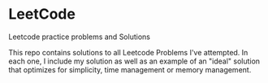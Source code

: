 # LeetCode
 Leetcode practice problems and Solutions

This repo contains solutions to all Leetcode Problems I've attempted. In each one, I include my solution as well as an example of an "ideal" solution that optimizes for simplicity, time management or memory management. 
	